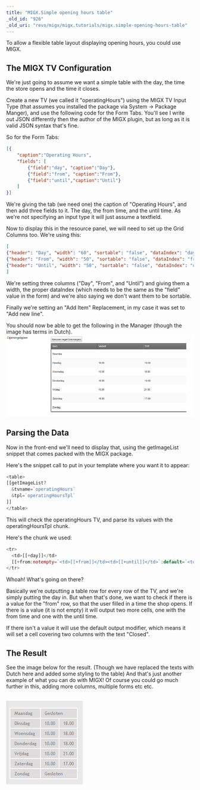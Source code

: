 ```yaml
---
title: "MIGX.Simple opening hours table"
_old_id: "926"
_old_uri: "revo/migx/migx.tutorials/migx.simple-opening-hours-table"
---
```


To allow a flexible table layout displaying opening hours, you could use MIGX.

## The MIGX TV Configuration

We're just going to assume we want a simple table with the day, the time the store opens and the time it closes.

Create a new TV (we called it "operatingHours") using the MIGX TV Input Type (that assumes you installed the package via System -> Package Manger), and use the following code for the Form Tabs. You'll see I write out JSON differently then the author of the MIGX plugin, but as long as it is valid JSON syntax that's fine.

So for the Form Tabs:

``` json
[{
    "caption":"Operating Hours",
    "fields": [
        {"field":"day", "caption":"Day"},
        {"field":"from", "caption":"From"},
        {"field":"until","caption":"Until"}
    ]
}]
```

We're giving the tab (we need one) the caption of "Operating Hours", and then add three fields to it. The day, the from time, and the until time. As we're not specifying an input type it will just assume a textfield.

Now to display this in the resource panel, we will need to set up the Grid Columns too. We're using this:

``` json
[
{"header": "Day", "width": "60", "sortable": "false", "dataIndex": "day"},
{"header": "From", "width": "50", "sortable": "false", "dataIndex": "from"},
{"header": "Until", "width": "50", "sortable": "false", "dataIndex": "until"}
]
```

We're setting three columns ("Day", "From", and "Until") and giving them a width, the proper dataIndex (which needs to be the same as the "field" value in the form) and we're also saying we don't want them to be sortable.

Finally we're setting an "Add Item" Replacement, in my case it was set to "Add new line".

You should now be able to get the following in the Manager (though the image has terms in Dutch). ![](migx+grid.png)

## Parsing the Data

Now in the front-end we'll need to display that, using the getImageList snippet that comes packed with the MIGX package.

Here's the snippet call to put in your template where you want it to appear:

``` php
<table>
[[getImageList?
  &tvname=`operatingHours`
  &tpl=`operatingHoursTpl`
]]
</table>
```

This will check the operatingHours TV, and parse its values with the operatingHoursTpl chunk.

Here's the chunk we used:

``` php
<tr>
  <td>[[+day]]</td>
  [[+from:notempty=`<td>[[+from]]</td><td>[[+until]]</td>`:default=`<td colspan="2">Closed</td>`]]
</tr>
```

Whoah! What's going on there?

Basically we're outputting a table row for every row of the TV, and we're simply putting the day in. But when that's done, we want to check if there is a value for the "from" row, so that the user filled in a time the shop opens. If there is a value (it is not empty) it will output two more cells, one with the from time and one with the until time.

If there isn't a value it will use the default output modifier, which means it will set a cell covering two columns with the text "Closed".

## The Result

See the image below for the result. (Though we have replaced the texts with Dutch here and added some styling to the table)
And that's just another example of what you can do with MIGX! Of course you could go much further in this, adding more columns, multiple forms etc etc.

## ![](knipsel.png)
